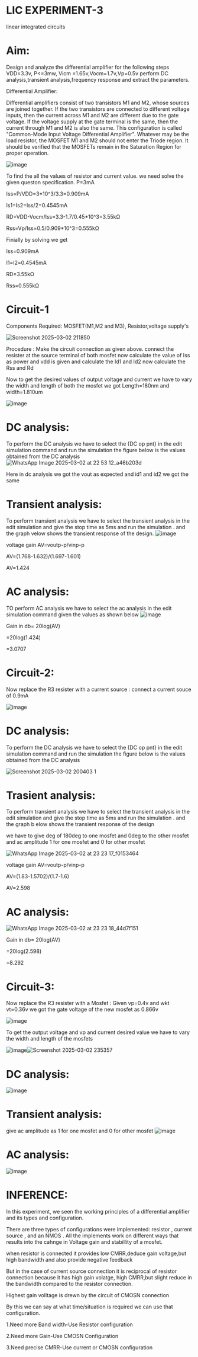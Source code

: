# LIC EXPERIMENT-3
linear integrated circuits
# Aim:
Design and analyze the differential amplifier for the following steps VDD=3.3v, P<=3mw, Vicm =1.65v,Vocm=1.7v,Vp=0.5v perform DC analysis,transient analysis,frequency response and extract the parameters.

Differential Amplifier:

Differential amplifiers consist of two transistors M1 and M2, whose sources are joined together. If the two transistors are connected to different voltage inputs, then the current across M1 and M2 are different due to the gate voltage.
If the voltage supply at the gate terminal is the same, then the current through M1 and M2 is also the same. This configuration is called "Common-Mode Input Voltage Differential Amplifier".
Whatever may be the load resistor, the MOSFET M1 and M2 should not enter the Triode region. It should be verified that the MOSFETs remain in the Saturation Region for proper operation.

![image](https://github.com/user-attachments/assets/3c5dd8db-5be5-4177-aeb6-1e8dcb67f5c0)


To find the all the values of resistor and current value. we need solve the given queston specification.
P=3mA

Iss=P/VDD=3*10^3/3.3=0.909mA

Is1=Is2=Iss/2=0.4545mA

RD=VDD-Vocm/Iss=3.3-1.7/0.45*10^3=3.55kΩ

Rss=Vp/Iss=0.5/0.909*10^3=0.555kΩ

Finially by solving we get

Iss=0.909mA

I1=I2=0.4545mA

RD=3.55kΩ

Rss=0.555kΩ


# Circuit-1
Components Required: MOSFET(M1,M2 and M3), Resistor,voltage supply's

![Screenshot 2025-03-02 211850](https://github.com/user-attachments/assets/93da95c8-e713-41e4-9a84-5bfd8340b150)

Procedure : Make the circuit connection as given above. connect the resister at the source terminal of both mosfet now calculate the value of Iss as power and vdd is given and calculate the Id1 and Id2 now calculate the Rss and Rd

Now to get the desired values of output voltage and current we have to vary the width and length of both the mosfet we got Length=180nm and width=1.810um

![image](https://github.com/user-attachments/assets/b98dddcc-52cd-4399-b805-8cfdf09220ef)

# DC analysis:
To perform the DC analysis we have to select the {DC op pnt} in the edit simulation command and run the simulation the figure below is the values obtained from the DC analysis
 ![WhatsApp Image 2025-03-02 at 22 53 12_a46b203d](https://github.com/user-attachments/assets/5d1b64f7-54f0-4fa9-becd-fb0ad1096ef7)

Here in dc analysis we got the vout as expected and id1 and id2 we got the same

# Transient analysis:
To perform transient analysis we have to select the transient analysis in the edit simulation and give the stop time as 5ms and run the simulation . and the graph velow shows the transient response of the design.
![image](https://github.com/user-attachments/assets/812e105b-93b8-472e-a969-91521b262dce)

voltage gain 
AV=voutp-p/vinp-p

AV=(1.768-1.632)/(1.697-1.601)

AV=1.424

# AC analysis:
TO perform AC analysis we have to select the ac analysis in the edit simulation command given the values as shown below
![image](https://github.com/user-attachments/assets/fb7e4769-8db7-43af-90e3-606e414762d3)

Gain in db= 20log(AV)

  =20log(1.424)
 
  =3.0707

  # Circuit-2:
  Now replace the R3 resister with a current source : connect a current souce of 0.9mA

  ![image](https://github.com/user-attachments/assets/18c83d5c-c212-40dd-8712-d38a2233c248)

# DC analysis:
To perform the DC analysis we have to select the {DC op pnt} in the edit simulation command and run the simulation the figure below is the values obtained from the DC analysis

![Screenshot 2025-03-02 200403 1](https://github.com/user-attachments/assets/ac6461fc-a913-48e3-b143-1241396432b2)

 # Trasient analysis:

 To perform transient analysis we have to select the transient analysis in the edit simulation and give the stop time as 5ms and run the simulation . and the graph b
 elow shows the transient response of the design

we have to give deg of 180deg to one mosfet and 0deg to the other mosfet and ac amplitude 1 for one mosfet and 0 for other mosfet

![WhatsApp Image 2025-03-02 at 23 23 17_f0153464](https://github.com/user-attachments/assets/f1ceccdc-96f4-4ed8-b5c8-383dcdcd5fbc)

voltage gain 
AV=voutp-p/vinp-p

AV=(1.83-1.5702)/(1.7-1.6)

AV=2.598

# AC analysis:
![WhatsApp Image 2025-03-02 at 23 23 18_44d7f151](https://github.com/user-attachments/assets/c788f6a1-c45c-472d-8566-5e8ff4e75518)

Gain in db= 20log(AV)

  =20log(2.598)

  =8.292

  # Circuit-3:
Now replace the R3 resister with a Mosfet : Given vp=0.4v and wkt vt=0.36v we got the gate voltage of the new mosfet as 0.866v

![image](https://github.com/user-attachments/assets/7dca4dc5-eefa-4e28-a761-768a5f4dabf8)

To get the output voltage and vp and current desired value we have to vary the width and length of the  mosfets

![image](https://github.com/user-attachments/assets/40e17f48-948d-4503-9d80-054e436129e6)![Screenshot 2025-03-02 235357](https://github.com/user-attachments/assets/028f12f7-7a55-4e24-b78d-42b621586501)

# DC analysis:
![image](https://github.com/user-attachments/assets/32cfbdb2-ff0c-4c97-a665-6730f90cce52)

# Transient analysis:
give ac amplitude as 1 for one mosfet and 0 for other mosfet
![image](https://github.com/user-attachments/assets/9469d8ce-e3e1-4541-af3a-cf5e3e77c5f3)

# AC analysis: 

![image](https://github.com/user-attachments/assets/4e00a952-9c8d-4cba-bcf4-9555b8251295)


# INFERENCE:
In this experiment, we seen the working principles of a differential amplifier and its types and configuration.

There are three types of configurations were implemented: resistor , current source , and an NMOS . All the implements work on different ways that results into the cahnge in Voltage gain and stabillity of a mosfet.

when resistor is connected it provides low CMRR,deduce gain voltage,but high bandwidth and also provide negative feedback

But in the case of current source connection it is reciprocal of resistor connection because it has high gain volatge, high CMRR,but slight reduce in the bandwidth compared to the resistor connection.

Highest gain volltage is drewn by the circuit of CMOSN connection

By this we can say at what time/situation is required we can use that configuration.

1.Need more Band width-Use Resistor configuration

2.Need more Gain-Use CMOSN Configuration

3.Need precise CMRR-Use current or CMOSN configuration













  













